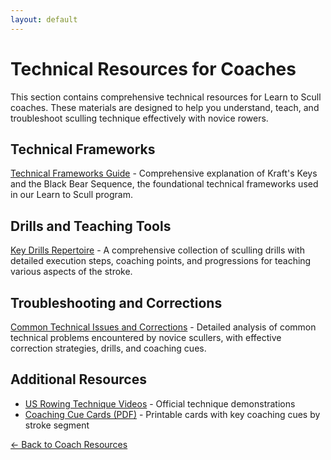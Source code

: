 ```yaml
---
layout: default
---
```


# Technical Resources for Coaches

This section contains comprehensive technical resources for Learn to Scull coaches. These materials are designed to help you understand, teach, and troubleshoot sculling technique effectively with novice rowers.

## Technical Frameworks

[Technical Frameworks Guide](Technical_Frameworks.md) - Comprehensive explanation of Kraft's Keys and the Black Bear Sequence, the foundational technical frameworks used in our Learn to Scull program.

## Drills and Teaching Tools

[Key Drills Repertoire](Key_Drills_Repertoire.md) - A comprehensive collection of sculling drills with detailed execution steps, coaching points, and progressions for teaching various aspects of the stroke.

## Troubleshooting and Corrections

[Common Technical Issues and Corrections](Common_Technical_Issues_and_Corrections.md) - Detailed analysis of common technical problems encountered by novice scullers, with effective correction strategies, drills, and coaching cues.

## Additional Resources

- [US Rowing Technique Videos](https://usrowing.org/sports/2016/6/1/1090_132107184621699476.aspx) - Official technique demonstrations
- [Coaching Cue Cards (PDF)](Coaching_Cue_Cards.pdf) - Printable cards with key coaching cues by stroke segment

[← Back to Coach Resources](../index.md)